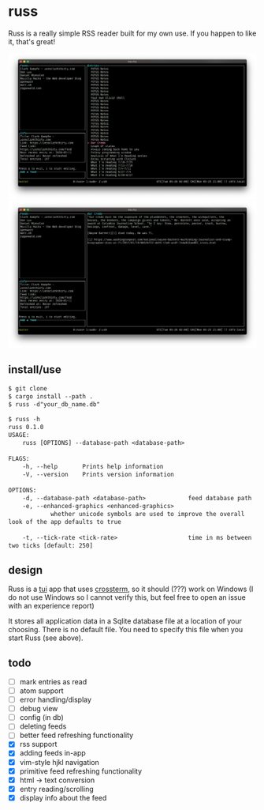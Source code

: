 # russ

Russ is a really simple RSS reader built for my own use.
If you happen to like it, that's great!

<img src="entries.png"></img>
<img src="entry.png"></img>

## install/use

```
$ git clone
$ cargo install --path .
$ russ -d"your_db_name.db"
```

```
$ russ -h
russ 0.1.0
USAGE:
    russ [OPTIONS] --database-path <database-path>

FLAGS:
    -h, --help       Prints help information
    -V, --version    Prints version information

OPTIONS:
    -d, --database-path <database-path>            feed database path
    -e, --enhanced-graphics <enhanced-graphics>
            whether unicode symbols are used to improve the overall look of the app defaults to true

    -t, --tick-rate <tick-rate>                    time in ms between two ticks [default: 250]
```

## design

Russ is a [tui]() app that uses [crossterm](), so it should (???) work on Windows (I do not use Windows so I cannot verify this, but feel free to open an issue with an experience report)

It stores all application data in a Sqlite database file at a location of your choosing. There is no default file. You need to specify this file when you start Russ (see above).

## todo

- [ ] mark entries as read
- [ ] atom support
- [ ] error handling/display
- [ ] debug view
- [ ] config (in db)
- [ ] deleting feeds
- [ ] better feed refreshing functionality
- [x] rss support
- [x] adding feeds in-app
- [x] vim-style hjkl navigation
- [x] primitive feed refreshing functionality
- [x] html -> text conversion
- [x] entry reading/scrolling
- [x] display info about the feed